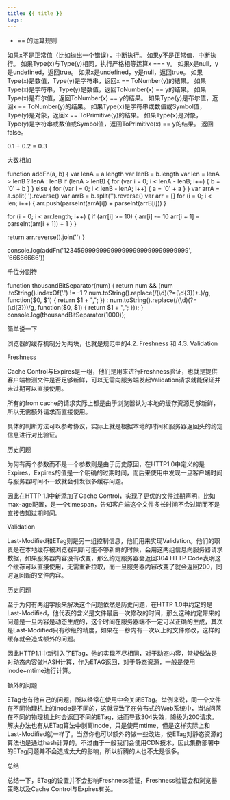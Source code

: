 ```yaml
---
title: {{ title }}
tags:
---
```


- == 的运算规则

如果x不是正常值（比如抛出一个错误），中断执行。
如果y不是正常值，中断执行。
如果Type(x)与Type(y)相同，执行严格相等运算x === y。
如果x是null，y是undefined，返回true。
如果x是undefined，y是null，返回true。
如果Type(x)是数值，Type(y)是字符串，返回x == ToNumber(y)的结果。
如果Type(x)是字符串，Type(y)是数值，返回ToNumber(x) == y的结果。
如果Type(x)是布尔值，返回ToNumber(x) == y的结果。
如果Type(y)是布尔值，返回x == ToNumber(y)的结果。
如果Type(x)是字符串或数值或Symbol值，Type(y)是对象，返回x == ToPrimitive(y)的结果。
如果Type(x)是对象，Type(y)是字符串或数值或Symbol值，返回ToPrimitive(x) == y的结果。
返回false。

0.1 + 0.2 = 0.3

大数相加

function addFn(a, b) {
   var lenA = a.length
   var lenB = b.length
   var len = lenA > lenB ? lenA : lenB
   if (lenA > lenB) {
     for (var i = 0; i < lenA - lenB; i++) {
       b = '0' + b
     }
   } else {
     for (var i = 0; i < lenB - lenA; i++) {
       a = '0' + a
     }
   }
   var arrA = a.split('').reverse()
   var arrB = b.split('').reverse()
   var arr = []
   for (i = 0; i < len; i++) {
     arr.push(parseInt(arrA[i]) + parseInt(arrB[i]))
   }

   for (i = 0; i < arr.length; i++) {
     if (arr[i] >= 10) {
       arr[i] -= 10
       arr[i + 1] = parseInt(arr[i + 1]) + 1
     }
   }

   return arr.reverse().join('')
 }


 console.log(addFn('1234599999999999999999999999999999', '66666666'))


 千位分割符


function thousandBitSeparator(num) {
  return num && (num
    .toString().indexOf('.') != -1 ? num.toString().replace(/(\d)(?=(\d{3})+\.)/g, function($0, $1) {
      return $1 + ",";
    }) : num.toString().replace(/(\d)(?=(\d{3}))/g, function($0, $1) {
      return $1 + ",";
    }));
}
console.log(thousandBitSeparator(1000));

简单说一下

浏览器的缓存机制分为两块，也就是规范中的4.2. Freshness 和 4.3. Validation

Freshness

Cache Control与Expires是一组，他们是用来进行Freshness验证，也就是提供客户端检测文件是否足够新鲜，可以无需向服务端发起Validation请求就能保证并未过期可以直接使用。

所有的from cache的请求实际上都是由于浏览器认为本地的缓存资源足够新鲜，所以无需额外请求而直接使用。

具体的判断方法可以参考协议，实际上就是根据本地的时间和服务器返回头的约定信息进行对比验证。

历史问题

为何有两个参数而不是一个参数则是由于历史原因，在HTTP1.0中定义的是Expires，Expires的值是一个明确的过期时间，而后来使用中发现一旦客户端时间与服务器时间不一致就会引发很多缓存问题。

因此在HTTP 1.1中新添加了Cache Control，实现了更优的文件过期声明，比如max-age配置，是一个timespan，告知客户端这个文件多长时间不会过期而不是直接告知过期时间。

Validation

Last-Modified和ETag则是另一组控制信息，他们用来实现Validation。他们的职责是在本地缓存被浏览器判断可能不够新鲜的时候，会用这两组信息向服务器请求数据，如果服务器内容没有改变，那么约定服务器会返回304 HTTP Code表明这个缓存可以直接使用，无需重新拉取，而一旦服务器内容改变了就会返回200，同时返回新的文件内容。

历史问题

至于为何有两组字段来解决这个问题依然是历史问题，在HTTP 1.0中约定的是Last-Modified，他代表的含义是文件最后一次修改的时间，那么这种约定带来的问题是一旦内容是动态生成的，这个时间在服务器端不一定可以正确的生成，其次是Last-Modified只有秒级的精度，如果在一秒内有一次以上的文件修改，这样的缓存就会造成额外的问题。

因此HTTP1.1中新引入了ETag，他的实现不尽相同，对于动态内容，常规做法是对动态内容做HASH计算，作为ETAG返回，对于静态资源，一般是使用inode+mtime进行计算。

额外的问题

ETag也有他自己的问题，所以经常在使用中会关闭ETag。举例来说，同一个文件在不同物理机上的inode是不同的，这就导致了在分布式的Web系统中，当访问落在不同的物理机上时会返回不同的ETag，进而导致304失效，降级为200请求。解决办法也有从ETag算法中剥离inode，只是使用mtime，但是这样实际上和Last-Modified就一样了。当然你也可以额外的做一些改进，使ETag对静态资源的算法也是通过hash计算的。不过由于一般我们会使用CDN技术，因此集群部署中的ETag问题并不会造成太大的影响，所以折腾的人也不太是很多。

总结

总结一下，ETag的设置并不会影响Freshness验证，Freshness验证会和浏览器策略以及Cache Control与Expires有关。
